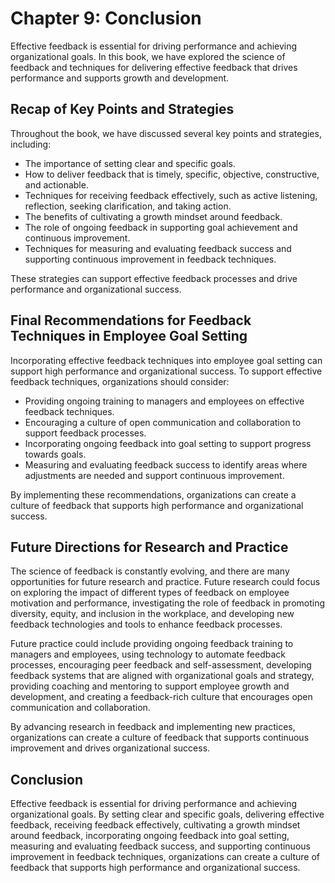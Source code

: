 Chapter 9: Conclusion
=====================

Effective feedback is essential for driving performance and achieving organizational goals. In this book, we have explored the science of feedback and techniques for delivering effective feedback that drives performance and supports growth and development.

Recap of Key Points and Strategies
----------------------------------

Throughout the book, we have discussed several key points and strategies, including:

* The importance of setting clear and specific goals.
* How to deliver feedback that is timely, specific, objective, constructive, and actionable.
* Techniques for receiving feedback effectively, such as active listening, reflection, seeking clarification, and taking action.
* The benefits of cultivating a growth mindset around feedback.
* The role of ongoing feedback in supporting goal achievement and continuous improvement.
* Techniques for measuring and evaluating feedback success and supporting continuous improvement in feedback techniques.

These strategies can support effective feedback processes and drive performance and organizational success.

Final Recommendations for Feedback Techniques in Employee Goal Setting
----------------------------------------------------------------------

Incorporating effective feedback techniques into employee goal setting can support high performance and organizational success. To support effective feedback techniques, organizations should consider:

* Providing ongoing training to managers and employees on effective feedback techniques.
* Encouraging a culture of open communication and collaboration to support feedback processes.
* Incorporating ongoing feedback into goal setting to support progress towards goals.
* Measuring and evaluating feedback success to identify areas where adjustments are needed and support continuous improvement.

By implementing these recommendations, organizations can create a culture of feedback that supports high performance and organizational success.

Future Directions for Research and Practice
-------------------------------------------

The science of feedback is constantly evolving, and there are many opportunities for future research and practice. Future research could focus on exploring the impact of different types of feedback on employee motivation and performance, investigating the role of feedback in promoting diversity, equity, and inclusion in the workplace, and developing new feedback technologies and tools to enhance feedback processes.

Future practice could include providing ongoing feedback training to managers and employees, using technology to automate feedback processes, encouraging peer feedback and self-assessment, developing feedback systems that are aligned with organizational goals and strategy, providing coaching and mentoring to support employee growth and development, and creating a feedback-rich culture that encourages open communication and collaboration.

By advancing research in feedback and implementing new practices, organizations can create a culture of feedback that supports continuous improvement and drives organizational success.

Conclusion
----------

Effective feedback is essential for driving performance and achieving organizational goals. By setting clear and specific goals, delivering effective feedback, receiving feedback effectively, cultivating a growth mindset around feedback, incorporating ongoing feedback into goal setting, measuring and evaluating feedback success, and supporting continuous improvement in feedback techniques, organizations can create a culture of feedback that supports high performance and organizational success.
